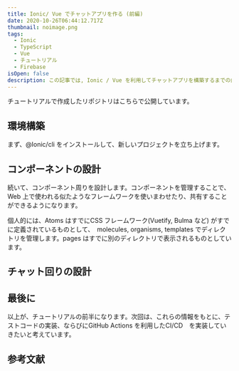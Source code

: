 ```yaml
---
title: Ionic/ Vue でチャットアプリを作る (前編)
date: 2020-10-26T06:44:12.717Z
thumbnail: noimage.png
tags:
  - Ionic
  - TypeScript
  - Vue
  - チュートリアル
  - Firebase
isOpen: false
description: この記事では, Ionic / Vue を利用してチャットアプリを構築するまでの内容をまとめました。
---
```

チュートリアルで作成したリポジトリはこちらで公開しています。

## 環境構築
まず、@Ionic/cli をインストールして、新しいプロジェクトを立ち上げます。

## コンポーネントの設計
続いて、コンポーネント周りを設計します。コンポーネントを管理することで、Web 上で使われる似たようなフレームワークを使いまわせたり、共有することができるようになります。

個人的には、Atoms はすでにCSS フレームワーク(Vuetify, Bulma など) がすでに定義されているものとして、　molecules, organisms, templates でディレクトリを管理します。pages はすでに別のディレクトリで表示されるものとしています。

## チャット回りの設計


## 最後に
以上が、チュートリアルの前半になります。次回は、これらの情報をもとに、テストコードの実装、ならびにGitHub Actions を利用したCI/CD　を実装していきたいと考えています。

## 参考文献